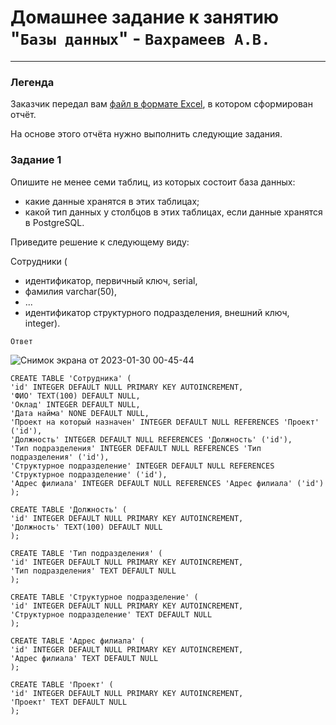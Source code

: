 
# Домашнее задание к занятию "`Базы данных`"      -    `Вахрамеев А.В.`

---
### Легенда

Заказчик передал вам [файл в формате Excel](https://github.com/netology-code/sdb-homeworks/blob/main/resources/hw-12-1.xlsx), в котором сформирован отчёт. 

На основе этого отчёта нужно выполнить следующие задания.

### Задание 1

Опишите не менее семи таблиц, из которых состоит база данных:

- какие данные хранятся в этих таблицах;
- какой тип данных у столбцов в этих таблицах, если данные хранятся в PostgreSQL.

Приведите решение к следующему виду:

Сотрудники (

- идентификатор, первичный ключ, serial,
- фамилия varchar(50),
- ...
- идентификатор структурного подразделения, внешний ключ, integer).

`Ответ`

![Снимок экрана от 2023-01-30 00-45-44](https://user-images.githubusercontent.com/75438030/215357372-a49a07a2-c888-400a-8d3f-236f2a1e7fdd.png)

```
CREATE TABLE 'Сотрудника' (
'id' INTEGER DEFAULT NULL PRIMARY KEY AUTOINCREMENT,
'ФИО' TEXT(100) DEFAULT NULL,
'Оклад' INTEGER DEFAULT NULL,
'Дата найма' NONE DEFAULT NULL,
'Проект на который назначен' INTEGER DEFAULT NULL REFERENCES 'Проект' ('id'),
'Должность' INTEGER DEFAULT NULL REFERENCES 'Должность' ('id'),
'Тип подразделения' INTEGER DEFAULT NULL REFERENCES 'Тип подразделения' ('id'),
'Структурное подразделение' INTEGER DEFAULT NULL REFERENCES 'Структурное подразделение' ('id'),
'Адрес филиала' INTEGER DEFAULT NULL REFERENCES 'Адрес филиала' ('id')
);

CREATE TABLE 'Должность' (
'id' INTEGER DEFAULT NULL PRIMARY KEY AUTOINCREMENT,
'Должность' TEXT(100) DEFAULT NULL
);

CREATE TABLE 'Тип подразделения' (
'id' INTEGER DEFAULT NULL PRIMARY KEY AUTOINCREMENT,
'Тип подразделения' TEXT DEFAULT NULL
);

CREATE TABLE 'Структурное подразделение' (
'id' INTEGER DEFAULT NULL PRIMARY KEY AUTOINCREMENT,
'Структурное подразделение' TEXT DEFAULT NULL
);

CREATE TABLE 'Адрес филиала' (
'id' INTEGER DEFAULT NULL PRIMARY KEY AUTOINCREMENT,
'Адрес филиала' TEXT DEFAULT NULL
);

CREATE TABLE 'Проект' (
'id' INTEGER DEFAULT NULL PRIMARY KEY AUTOINCREMENT,
'Проект' TEXT DEFAULT NULL
);

```

